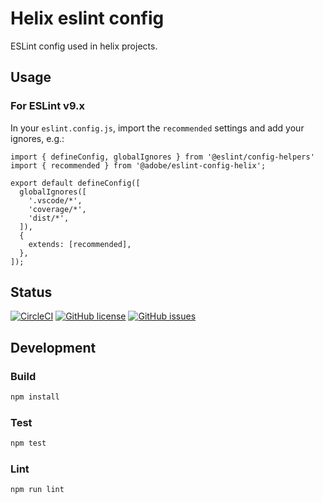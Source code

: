 # Helix eslint config

ESLint config used in helix projects.

## Usage

### For ESLint v9.x

In your `eslint.config.js`, import the `recommended` settings and add your ignores, e.g.:

```
import { defineConfig, globalIgnores } from '@eslint/config-helpers'
import { recommended } from '@adobe/eslint-config-helix';

export default defineConfig([
  globalIgnores([
    '.vscode/*',
    'coverage/*',
    'dist/*',
  ]),
  {
    extends: [recommended],
  },
]);
```

## Status

[![CircleCI](https://img.shields.io/circleci/project/github/adobe/helix-eslint-config.svg)](https://circleci.com/gh/adobe/helix-eslint-config)
[![GitHub license](https://img.shields.io/github/license/adobe/helix-eslint-config.svg)](https://github.com/adobe/helix-eslint-config/blob/main/LICENSE.txt)
[![GitHub issues](https://img.shields.io/github/issues/adobe/helix-eslint-config.svg)](https://github.com/adobe/helix-eslint-config/issues)

## Development


### Build

```bash
npm install
```

### Test

```bash
npm test
```

### Lint

```bash
npm run lint
```
